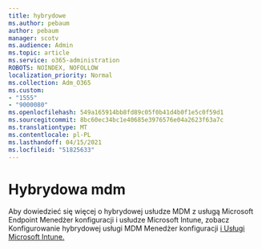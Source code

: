 ```yaml
---
title: hybrydowe
ms.author: pebaum
author: pebaum
manager: scotv
ms.audience: Admin
ms.topic: article
ms.service: o365-administration
ROBOTS: NOINDEX, NOFOLLOW
localization_priority: Normal
ms.collection: Adm_O365
ms.custom:
- "1555"
- "9000080"
ms.openlocfilehash: 549a165914bb8fd89c05f0b41d4b0f1e5c0f59d1
ms.sourcegitcommit: 8bc60ec34bc1e40685e3976576e04a2623f63a7c
ms.translationtype: MT
ms.contentlocale: pl-PL
ms.lasthandoff: 04/15/2021
ms.locfileid: "51825633"
---
```

# <a name="hybrid-mdm"></a>Hybrydowa mdm

Aby dowiedzieć się więcej o hybrydowej usłudze MDM z usługą Microsoft Endpoint Menedżer konfiguracji i usłudze Microsoft Intune, zobacz Konfigurowanie hybrydowej usługi MDM Menedżer konfiguracji [i Usługi Microsoft Intune.](https://docs.microsoft.com/configmgr/mdm/deploy-use/setup-hybrid-mdm)